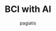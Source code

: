 ---
author: pagiatis
image_url: /images/bci2.jpg
title: BCI with AI 
year: 2021
caption: Επιστήμονες στις ΗΠΑ δημιούργησαν το πρώτο «έξυπνο» εμφυτευμένο στον εγκέφαλο σύστημα που μετατρέπει, σε πραγματικό χρόνο, σε κείμενο στην οθόνη ενός υπολογιστή το γράψιμο με το χέρι που φαντάζεται με τον νου του ένας παράλυτος.
license_url: "https://left.gr/en/node/356952" 
license_text: left
categories:
  - Φορετός Υπολογισμός
  - Έξυπνες διεπαφές Χρήστη
  - Συσκευές Εξόδου
  - Συσκευές Εισόδου
  - Ευχρηστία
tags:
  - One-button
  - Πληκτρολόγιο Ακόρντων
  - Liza
  - NLS 
  - Touch Develop
---